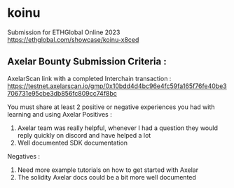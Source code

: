 # koinu

Submission for ETHGlobal Online 2023
https://ethglobal.com/showcase/koinu-x8ced

## Axelar Bounty Submission Criteria : 
AxelarScan link with a completed Interchain transaction : https://testnet.axelarscan.io/gmp/0x10bdd4d4bc96e4fc59fa165f76fe40be3706731e95cbe3db856fc809cc74f8bc

You must share at least 2 positive or negative experiences you had with learning and using Axelar
Positives : 
1. Axelar team was really helpful, whenever I had a question they would reply quickly on discord and have helped a lot
2. Well documented SDK documentation

Negatives : 
1. Need more example tutorials on how to get started with Axelar
2. The solidity Axelar docs could be a bit more well documented
